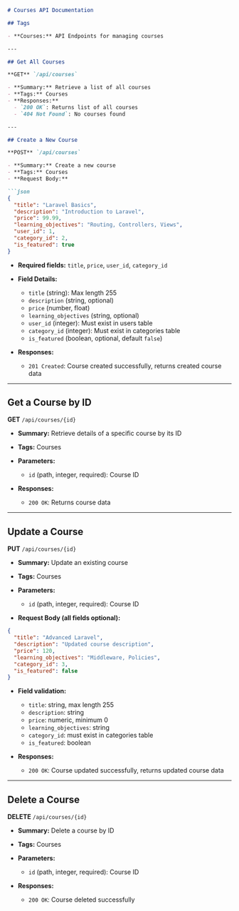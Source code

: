 ````markdown
# Courses API Documentation

## Tags

- **Courses:** API Endpoints for managing courses

---

## Get All Courses

**GET** `/api/courses`

- **Summary:** Retrieve a list of all courses
- **Tags:** Courses
- **Responses:**
  - `200 OK`: Returns list of all courses
  - `404 Not Found`: No courses found

---

## Create a New Course

**POST** `/api/courses`

- **Summary:** Create a new course
- **Tags:** Courses
- **Request Body:**

```json
{
  "title": "Laravel Basics",
  "description": "Introduction to Laravel",
  "price": 99.99,
  "learning_objectives": "Routing, Controllers, Views",
  "user_id": 1,
  "category_id": 2,
  "is_featured": true
}
````

* **Required fields:** `title`, `price`, `user_id`, `category_id`
* **Field Details:**

  * `title` (string): Max length 255
  * `description` (string, optional)
  * `price` (number, float)
  * `learning_objectives` (string, optional)
  * `user_id` (integer): Must exist in users table
  * `category_id` (integer): Must exist in categories table
  * `is_featured` (boolean, optional, default `false`)
* **Responses:**

  * `201 Created`: Course created successfully, returns created course data

---

## Get a Course by ID

**GET** `/api/courses/{id}`

* **Summary:** Retrieve details of a specific course by its ID
* **Tags:** Courses
* **Parameters:**

  * `id` (path, integer, required): Course ID
* **Responses:**

  * `200 OK`: Returns course data

---

## Update a Course

**PUT** `/api/courses/{id}`

* **Summary:** Update an existing course
* **Tags:** Courses
* **Parameters:**

  * `id` (path, integer, required): Course ID
* **Request Body (all fields optional):**

```json
{
  "title": "Advanced Laravel",
  "description": "Updated course description",
  "price": 120,
  "learning_objectives": "Middleware, Policies",
  "category_id": 3,
  "is_featured": false
}
```

* **Field validation:**

  * `title`: string, max length 255
  * `description`: string
  * `price`: numeric, minimum 0
  * `learning_objectives`: string
  * `category_id`: must exist in categories table
  * `is_featured`: boolean
* **Responses:**

  * `200 OK`: Course updated successfully, returns updated course data

---

## Delete a Course

**DELETE** `/api/courses/{id}`

* **Summary:** Delete a course by ID
* **Tags:** Courses
* **Parameters:**

  * `id` (path, integer, required): Course ID
* **Responses:**

  * `200 OK`: Course deleted successfully

```
```

